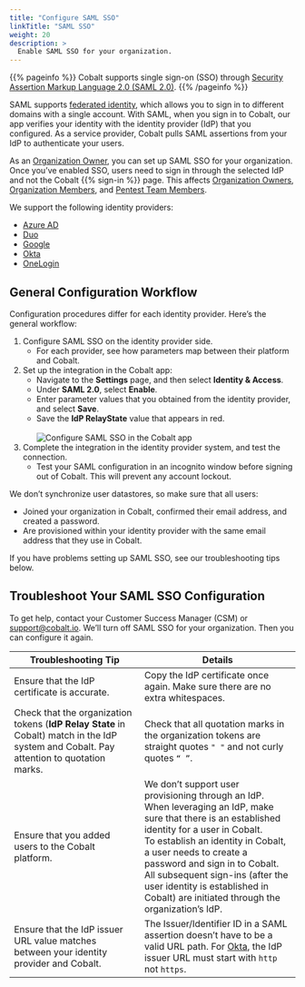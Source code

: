 ```yaml
---
title: "Configure SAML SSO"
linkTitle: "SAML SSO"
weight: 20
description: >
  Enable SAML SSO for your organization.
---
```


{{% pageinfo %}}
Cobalt supports single sign-on (SSO) through [Security Assertion Markup Language 2.0 (SAML 2.0)](/getting-started/glossary/#security-assertion-markup-language).
{{% /pageinfo %}}

SAML supports [federated identity](https://www.okta.com/identity-101/what-is-federated-identity/), which allows you to sign in to different domains with a single account. With SAML, when you sign in to Cobalt, our app verifies your identity with the identity provider (IdP) that you configured. As a service provider, Cobalt pulls SAML assertions from your IdP to authenticate your users.

As an [Organization Owner](/getting-started/glossary/#organization-owner), you can set up SAML SSO for your organization. Once you’ve enabled SSO, users need to sign in through the selected IdP and not the Cobalt {{% sign-in %}} page. This affects [Organization Owners](/getting-started/glossary/#organization-owner), [Organization Members](/getting-started/glossary/#organization-member), and [Pentest Team Members](/getting-started/glossary/#pentest-team-member).

We support the following identity providers:
<!--Update links-->
- [Azure AD](https://cobaltio.zendesk.com/hc/en-us/articles/360058406992-Azure-AD-as-IdP)
- [Duo](https://cobaltio.zendesk.com/hc/en-us/articles/360058845631-DUO-as-IdP)
- [Google](https://cobaltio.zendesk.com/hc/en-us/articles/360058845671-Google-as-IdP)
- [Okta](https://saml-doc.okta.com/SAML_Docs/How-to-Configure-SAML-2.0-for-Cobalt.html)
- [OneLogin](https://cobaltio.zendesk.com/hc/en-us/articles/360058406872-OneLogin-as-IdP)

## General Configuration Workflow

Configuration procedures differ for each identity provider. Here’s the general workflow:

1. Configure SAML SSO on the identity provider side.
    - For each provider, see how parameters map between their platform and Cobalt.
1. Set up the integration in the Cobalt app:
    - Navigate to the **Settings** page, and then select **Identity & Access**.
    - Under **SAML 2.0**, select **Enable**.
    - Enter parameter values that you obtained from the identity provider, and select **Save**.
    - Save the **IdP RelayState** value that appears in red.<br><br>
    ![Configure SAML SSO in the Cobalt app](/deepdive/ConfigureSAML.png "Configure SAML SSO in the Cobalt app")
1. Complete the integration in the identity provider system, and test the connection.
    - Test your SAML configuration in an incognito window before signing out of Cobalt. This will prevent any account lockout.

We don’t synchronize user datastores, so make sure that all users:

- Joined your organization in Cobalt, confirmed their email address, and created a password.
- Are provisioned within your identity provider with the same email address that they use in Cobalt.

If you have problems setting up SAML SSO, see our troubleshooting tips below.

## Troubleshoot Your SAML SSO Configuration

To get help, contact your Customer Success Manager (CSM) or support@cobalt.io. We’ll turn off SAML SSO for your organization. Then you can configure it again.

| Troubleshooting Tip | Details |
|---|---|
| Ensure that the IdP certificate is accurate. | Copy the IdP certificate once again. Make sure there are no extra whitespaces. |
| Check that the organization tokens (**IdP Relay State** in Cobalt) match in the IdP system and Cobalt. Pay attention to quotation marks. | Check that all quotation marks in the organization tokens are straight quotes `" "` and not curly quotes `“ ”`. |
| Ensure that you added users to the Cobalt platform. | We don’t support user provisioning through an IdP. When leveraging an IdP, make sure that there is an established identity for a user in Cobalt.<br>To establish an identity in Cobalt, a user needs to create a password and sign in to Cobalt. All subsequent sign-ins (after the user identity is established in Cobalt) are initiated through the organization’s IdP. |
| Ensure that the IdP issuer URL value matches between your identity provider and Cobalt. | The Issuer/Identifier ID in a SAML assertion doesn’t have to be a valid URL path. For [Okta](https://saml-doc.okta.com/SAML_Docs/How-to-Configure-SAML-2.0-for-Cobalt.html), the IdP issuer URL must start with `http` not `https`.  |